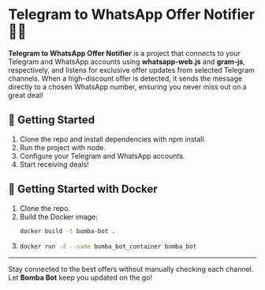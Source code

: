 # Telegram to WhatsApp Offer Notifier 📲💬

**Telegram to WhatsApp Offer Notifier** is a project that connects to your Telegram and WhatsApp accounts using **whatsapp-web.js** and **gram-js**, respectively, and listens for exclusive offer updates from selected Telegram channels. When a high-discount offer is detected, it sends the message directly to a chosen WhatsApp number, ensuring you never miss out on a great deal!

## 🔧 Getting Started

1. Clone the repo and install dependencies with npm install.
2. Run the project with node.
3. Configure your Telegram and WhatsApp accounts.
4. Start receiving deals!

## 🔧 Getting Started with Docker

1. Clone the repo.
2. Build the Docker image:
   ```bash
   docker build -t bomba-bot .
3. ```bash
   docker run -d --name bomba_bot_container bomba_bot
---

Stay connected to the best offers without manually checking each channel. Let **Bomba Bot** keep you updated on the go!
